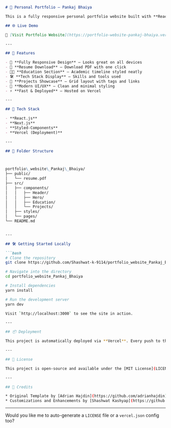 
```markdown
# 💼 Personal Portfolio – Pankaj Bhaiya

This is a fully responsive personal portfolio website built with **React.js** and **Styled-Components**, based on the template by [Adrian Hajdin](https://github.com/adrianhajdin/portfolio_website), customized and enhanced for **Pankaj Bhaiya**.

## 🌐 Live Demo

🔗 [Visit Portfolio Website](https://portfolio-website-pankaj-bhaiya.vercel.app)

---

## 📌 Features

- 📱 **Fully Responsive Design** — Looks great on all devices
- 📄 **Resume Download** — Download PDF with one click
- 🧑‍🎓 **Education Section** — Academic timeline styled neatly
- 🛠️ **Tech Stack Display** — Skills and tools used
- 📂 **Projects Showcase** — Grid layout with tags and links
- 🌙 **Modern UI/UX** — Clean and minimal styling
- ⚡ **Fast & Deployed** — Hosted on Vercel

---

## 🚀 Tech Stack

- **React.js**
- **Next.js**
- **Styled-Components**
- **Vercel (Deployment)**

---

## 📁 Folder Structure



portfolio\_website\_Pankaj\_Bhaiya/
├── public/
│   └── resume.pdf
├── src/
│   ├── components/
│   │   ├── Header/
│   │   ├── Hero/
│   │   ├── Education/
│   │   └── Projects/
│   ├── styles/
│   └── pages/
└── README.md


---

## 🛠️ Getting Started Locally

```bash
# Clone the repository
git clone https://github.com/Shashwat-k-9114/portfolio_website_Pankaj_Bhaiya.git

# Navigate into the directory
cd portfolio_website_Pankaj_Bhaiya

# Install dependencies
yarn install

# Run the development server
yarn dev

Visit `http://localhost:3000` to see the site in action.

---

## 📦 Deployment

This project is automatically deployed via **Vercel**. Every push to the `main` branch triggers a new deployment.

---

## 📄 License

This project is open-source and available under the [MIT License](LICENSE).

---

## 🙌 Credits

* Original Template by [Adrian Hajdin](https://github.com/adrianhajdin)
* Customizations and Enhancements by [Shashwat Kashyap](https://github.com/Shashwat-k-9114)

```

---

Would you like me to auto-generate a `LICENSE` file or a `vercel.json` config too?
```

